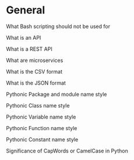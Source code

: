 # General

What Bash scripting should not be used for

What is an API

What is a REST API

What are microservices

What is the CSV format

What is the JSON format

Pythonic Package and module name style

Pythonic Class name style

Pythonic Variable name style

Pythonic Function name style

Pythonic Constant name style

Significance of CapWords or CamelCase in Python